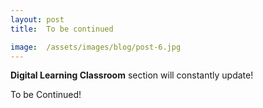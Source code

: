 ```yaml
---
layout: post
title:  To be continued

image:  /assets/images/blog/post-6.jpg
---
```


<B>Digital Learning Classroom</B> section will constantly update! 

To be Continued! 